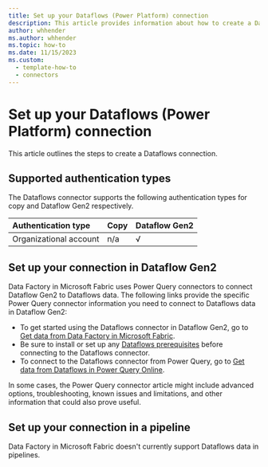 ```yaml
---
title: Set up your Dataflows (Power Platform) connection
description: This article provides information about how to create a Dataflows connection in Microsoft Fabric.
author: whhender
ms.author: whhender
ms.topic: how-to
ms.date: 11/15/2023
ms.custom:
  - template-how-to
  - connectors
---
```


# Set up your Dataflows (Power Platform) connection

This article outlines the steps to create a Dataflows connection.


## Supported authentication types

The Dataflows connector supports the following authentication types for copy and Dataflow Gen2 respectively.  

|Authentication type |Copy |Dataflow Gen2 |
|:---|:---|:---|
|Organizational account| n/a | √ |

## Set up your connection in Dataflow Gen2

Data Factory in Microsoft Fabric uses Power Query connectors to connect Dataflow Gen2 to Dataflows data. The following links provide the specific Power Query connector information you need to connect to Dataflows data in Dataflow Gen2:

- To get started using the Dataflows connector in Dataflow Gen2, go to [Get data from Data Factory in Microsoft Fabric](/power-query/where-to-get-data#get-data-from-data-factory-in-microsoft-fabric-preview).
- Be sure to install or set up any [Dataflows prerequisites](/power-query/connectors/dataflows#prerequisites) before connecting to the Dataflows connector.
- To connect to the Dataflows connector from Power Query, go to [Get data from Dataflows in Power Query Online](/power-query/connectors/dataflows#get-data-from-dataflows-in-power-query-online).

In some cases, the Power Query connector article might include advanced options, troubleshooting, known issues and limitations, and other information that could also prove useful.

## Set up your connection in a pipeline

Data Factory in Microsoft Fabric doesn't currently support Dataflows data in pipelines.
